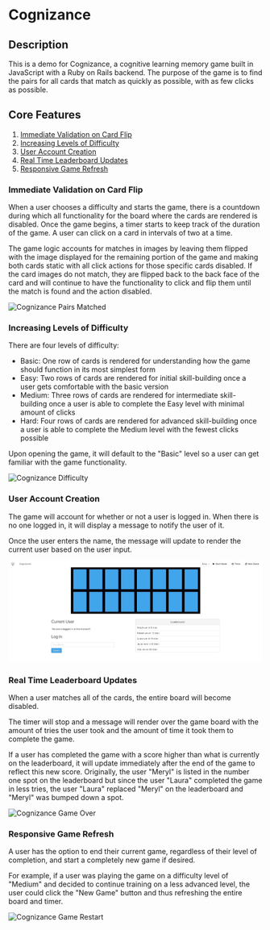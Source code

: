 # Cognizance

## Description
This is a demo for Cognizance, a cognitive learning memory game built in JavaScript with a Ruby on Rails backend. The purpose of the game is to find the pairs for all cards that match as quickly as possible, with as few clicks as possible.

## Core Features
1. [Immediate Validation on Card Flip](#immediate-validation-on-card-flip)
2. [Increasing Levels of Difficulty](#increasing-levels-of-difficulty)
3. [User Account Creation](#user-account-creation)
4. [Real Time Leaderboard Updates](#real-time-leaderboard-updates)
5. [Responsive Game Refresh](#responsive-game-refresh)

### Immediate Validation on Card Flip
When a user chooses a difficulty and starts the game, there is a countdown during which all functionality for the board where the cards are rendered is disabled. Once the game begins, a timer starts to keep track of the duration of the game. A user can click on a card in intervals of two at a time.

The game logic accounts for matches in images by leaving them flipped with the image displayed for the remaining portion of the game and making both cards static with all click actions for those specific cards disabled. If the card images do not match, they are flipped back to the back face of the card and will continue to have the functionality to click and flip them until the match is found and the action disabled.

![Cognizance Pairs Matched](demo-gifs/game-matches.gif)

### Increasing Levels of Difficulty
There are four levels of difficulty:
  - Basic: One row of cards is rendered for understanding how the game should function in its most simplest form
  - Easy: Two rows of cards are rendered for initial skill-building once a user gets comfortable with the basic version
  - Medium: Three rows of cards are rendered for intermediate skill-building once a user is able to complete the Easy level with minimal amount of clicks
  - Hard: Four rows of cards are rendered for advanced skill-building once a user is able to complete the Medium level with the fewest clicks possible

Upon opening the game, it will default to the "Basic" level so a user can get familiar with the game functionality.

![Cognizance Difficulty](demo-gifs/game-difficulty.gif)

### User Account Creation
The game will account for whether or not a user is logged in. When there is no one logged in, it will display a message to notify the user of it.

Once the user enters the name, the message will update to render the current user based on the user input.

![Cognizance Login](demo-gifs/game-login.gif)

### Real Time Leaderboard Updates
When a user matches all of the cards, the entire board will become disabled.

The timer will stop and a message will render over the game board with the amount of tries the user took and the amount of time it took them to complete the game.

If a user has completed the game with a score higher than what is currently on the leaderboard, it will update immediately after the end of the game to reflect this new score. Originally, the user "Meryl" is listed in the number one spot on the leaderboard but since the user "Laura" completed the game in less tries, the user "Laura" replaced "Meryl" on the leaderboard and "Meryl" was bumped down a spot.

![Cognizance Game Over](demo-gifs/game-over.gif)

### Responsive Game Refresh
A user has the option to end their current game, regardless of their level of completion, and start a completely new game if desired.

For example, if a user was playing the game on a difficulty level of "Medium" and decided to continue training on a less advanced level, the user could click the "New Game" button and thus refreshing the entire board and timer.

![Cognizance Game Restart](demo-gifs/game-restart.gif)
